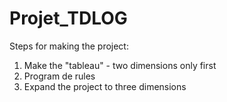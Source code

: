 # Projet_TDLOG

Steps for making the project:

1) Make the "tableau" - two dimensions only first
2) Program de rules
3) Expand the project to three dimensions
